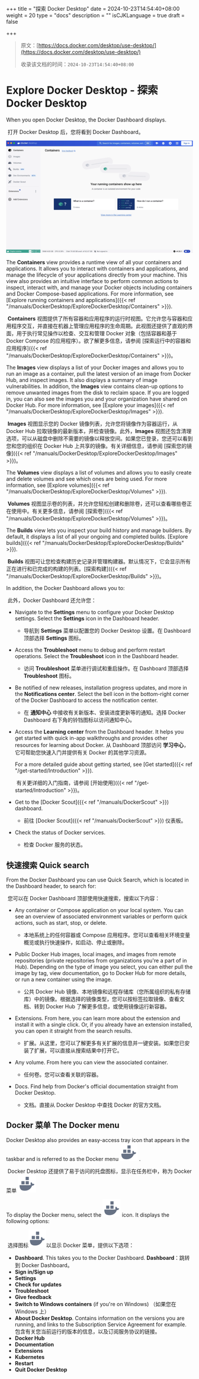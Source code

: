 +++
title = "探索 Docker Desktop"
date = 2024-10-23T14:54:40+08:00
weight = 20
type = "docs"
description = ""
isCJKLanguage = true
draft = false

+++

> 原文：[https://docs.docker.com/desktop/use-desktop/](https://docs.docker.com/desktop/use-desktop/)
>
> 收录该文档的时间：`2024-10-23T14:54:40+08:00`

# Explore Docker Desktop - 探索 Docker Desktop

When you open Docker Desktop, the Docker Dashboard displays.

​	打开 Docker Desktop 后，您将看到 Docker Dashboard。

![Docker Dashboard on Containers view](_index_img/dashboard.webp)

The **Containers** view provides a runtime view of all your containers and applications. It allows you to interact with containers and applications, and manage the lifecycle of your applications directly from your machine. This view also provides an intuitive interface to perform common actions to inspect, interact with, and manage your Docker objects including containers and Docker Compose-based applications. For more information, see [Explore running containers and applications]({{< ref "/manuals/DockerDesktop/ExploreDockerDesktop/Containers" >}}).

​	**Containers** 视图提供了所有容器和应用程序的运行时视图。它允许您与容器和应用程序交互，并直接在机器上管理应用程序的生命周期。此视图还提供了直观的界面，用于执行常见操作以检查、交互和管理 Docker 对象（包括容器和基于 Docker Compose 的应用程序）。欲了解更多信息，请参阅 [探索运行中的容器和应用程序]({{< ref "/manuals/DockerDesktop/ExploreDockerDesktop/Containers" >}})。

The **Images** view displays a list of your Docker images and allows you to run an image as a container, pull the latest version of an image from Docker Hub, and inspect images. It also displays a summary of image vulnerabilities. In addition, the **Images** view contains clean-up options to remove unwanted images from the disk to reclaim space. If you are logged in, you can also see the images you and your organization have shared on Docker Hub. For more information, see [Explore your images]({{< ref "/manuals/DockerDesktop/ExploreDockerDesktop/Images" >}}).

​	**Images** 视图显示您的 Docker 镜像列表，允许您将镜像作为容器运行，从 Docker Hub 拉取镜像的最新版本，并检查镜像。此外，**Images** 视图还包含清理选项，可以从磁盘中删除不需要的镜像以释放空间。如果您已登录，您还可以看到您和您的组织在 Docker Hub 上共享的镜像。有关详细信息，请参阅 [探索您的镜像]({{< ref "/manuals/DockerDesktop/ExploreDockerDesktop/Images" >}})。

The **Volumes** view displays a list of volumes and allows you to easily create and delete volumes and see which ones are being used. For more information, see [Explore volumes]({{< ref "/manuals/DockerDesktop/ExploreDockerDesktop/Volumes" >}}).

​	**Volumes** 视图显示卷的列表，并允许您轻松创建和删除卷，还可以查看哪些卷正在使用中。有关更多信息，请参阅 [探索卷]({{< ref "/manuals/DockerDesktop/ExploreDockerDesktop/Volumes" >}})。

The **Builds** view lets you inspect your build history and manage builders. By default, it displays a list of all your ongoing and completed builds. [Explore builds]({{< ref "/manuals/DockerDesktop/ExploreDockerDesktop/Builds" >}}).

​	**Builds** 视图可让您检查构建历史记录并管理构建器。默认情况下，它会显示所有正在进行和已完成的构建的列表。[探索构建]({{< ref "/manuals/DockerDesktop/ExploreDockerDesktop/Builds" >}})。

In addition, the Docker Dashboard allows you to:

​	此外，Docker Dashboard 还允许您：

- Navigate to the **Settings** menu to configure your Docker Desktop settings. Select the **Settings** icon in the Dashboard header.
  - 导航到 **Settings** 菜单以配置您的 Docker Desktop 设置。在 Dashboard 顶部选择 **Settings** 图标。

- Access the **Troubleshoot** menu to debug and perform restart operations. Select the **Troubleshoot** icon in the Dashboard header.

  - 访问 **Troubleshoot** 菜单进行调试和重启操作。在 Dashboard 顶部选择 **Troubleshoot** 图标。

- Be notified of new releases, installation progress updates, and more in the **Notifications center**. Select the bell icon in the bottom-right corner of the Docker Dashboard to access the notification center.

  - 在 **通知中心** 中接收有关新版本、安装进度更新等的通知。选择 Docker Dashboard 右下角的铃铛图标以访问通知中心。

- Access the **Learning center** from the Dashboard header. It helps you get started with quick in-app walkthroughs and provides other resources for learning about Docker. 从 Dashboard 顶部访问 **学习中心**，它可帮助您快速入门并提供有关 Docker 的其他学习资源。

  For a more detailed guide about getting started, see [Get started]({{< ref "/get-started/Introduction" >}}).

  ​	有关更详细的入门指南，请参阅 [开始使用]({{< ref "/get-started/Introduction" >}})。

- Get to the [Docker Scout]({{< ref "/manuals/DockerScout" >}}) dashboard.

  - 前往 [Docker Scout]({{< ref "/manuals/DockerScout" >}}) 仪表板。

- Check the status of Docker services.

  - 检查 Docker 服务的状态。


## 快速搜索 Quick search

From the Docker Dashboard you can use Quick Search, which is located in the Dashboard header, to search for:

​	您可以在 Docker Dashboard 顶部使用快速搜索，搜索以下内容：

- Any container or Compose application on your local system. You can see an overview of associated environment variables or perform quick actions, such as start, stop, or delete.
  - 本地系统上的任何容器或 Compose 应用程序。您可以查看相关环境变量概览或执行快速操作，如启动、停止或删除。

- Public Docker Hub images, local images, and images from remote repositories (private repositories from organizations you're a part of in Hub). Depending on the type of image you select, you can either pull the image by tag, view documentation, go to Docker Hub for more details, or run a new container using the image.
  - 公共 Docker Hub 镜像、本地镜像和远程存储库（您所属组织的私有存储库）中的镜像。根据选择的镜像类型，您可以按标签拉取镜像、查看文档、转到 Docker Hub 了解更多信息，或使用镜像运行新容器。

- Extensions. From here, you can learn more about the extension and install it with a single click. Or, if you already have an extension installed, you can open it straight from the search results.
  - 扩展。从这里，您可以了解更多有关扩展的信息并一键安装。如果您已安装了扩展，可以直接从搜索结果中打开它。

- Any volume. From here you can view the associated container.
  - 任何卷。您可以查看关联的容器。

- Docs. Find help from Docker's official documentation straight from Docker Desktop.
  - 文档。直接从 Docker Desktop 中查找 Docker 的官方文档。


## Docker 菜单 The Docker menu

Docker Desktop also provides an easy-access tray icon that appears in the taskbar and is referred to as the Docker menu ![whale menu](_index_img/whale-x.svg) .

​	Docker Desktop 还提供了易于访问的托盘图标，显示在任务栏中，称为 Docker 菜单 ![whale menu](_index_img/whale-x.svg)

To display the Docker menu, select the ![whale menu](_index_img/whale-x.svg) icon. It displays the following options:

​	选择图标![whale menu](_index_img/whale-x.svg)以显示 Docker 菜单，提供以下选项：

- **Dashboard**. This takes you to the Docker Dashboard. **Dashboard**：跳转到 Docker Dashboard。
- **Sign in/Sign up**
- **Settings**
- **Check for updates**
- **Troubleshoot**
- **Give feedback**
- **Switch to Windows containers** (if you're on Windows) （如果您在 Windows 上）
- **About Docker Desktop**. Contains information on the versions you are running, and links to the Subscription Service Agreement for example. 包含有关您当前运行的版本的信息，以及订阅服务协议的链接。
- **Docker Hub**
- **Documentation**
- **Extensions**
- **Kubernetes**
- **Restart**
- **Quit Docker Desktop**
